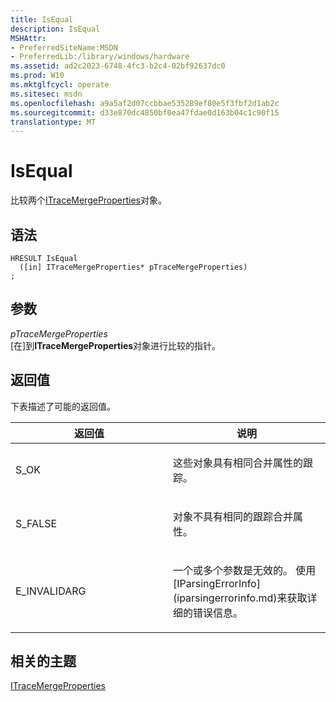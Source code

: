 ```yaml
---
title: IsEqual
description: IsEqual
MSHAttr:
- PreferredSiteName:MSDN
- PreferredLib:/library/windows/hardware
ms.assetid: ad2c2023-6748-4fc3-b2c4-02bf92637dc0
ms.prod: W10
ms.mktglfcycl: operate
ms.sitesec: msdn
ms.openlocfilehash: a9a5af2d07ccbbae535289ef80e5f3fbf2d1ab2c
ms.sourcegitcommit: d33e870dc4850bf0ea47fdae0d163b04c1c90f15
translationtype: MT
---
```

# <a name="isequal"></a>IsEqual


比较两个[ITraceMergeProperties](itracemergeproperties.md)对象。

## <a name="syntax"></a>语法


``` syntax
HRESULT IsEqual
  ([in] ITraceMergeProperties* pTraceMergeProperties)
;
```

## <a name="parameters"></a>参数


<a href="" id="ptracemergeproperties"></a>*pTraceMergeProperties*  
\[在\]到**ITraceMergeProperties**对象进行比较的指针。

## <a name="return-value"></a>返回值


下表描述了可能的返回值。

<table>
<colgroup>
<col width="50%" />
<col width="50%" />
</colgroup>
<thead>
<tr class="header">
<th>返回值</th>
<th>说明</th>
</tr>
</thead>
<tbody>
<tr class="odd">
<td><p>S_OK</p></td>
<td><p>这些对象具有相同合并属性的跟踪。</p></td>
</tr>
<tr class="even">
<td><p>S_FALSE</p></td>
<td><p>对象不具有相同的跟踪合并属性。</p></td>
</tr>
<tr class="odd">
<td><p>E_INVALIDARG</p></td>
<td><p>一个或多个参数是无效的。 使用[IParsingErrorInfo](iparsingerrorinfo.md)来获取详细的错误信息。</p></td>
</tr>
</tbody>
</table>

 

## <a name="related-topics"></a>相关的主题


[ITraceMergeProperties](itracemergeproperties.md)

 

 







